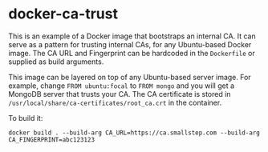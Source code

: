 # docker-ca-trust

This is an example of a Docker image that bootstraps an internal CA.
It can serve as a pattern for trusting internal CAs, for any Ubuntu-based Docker image.
The CA URL and Fingerprint can be hardcoded in the `Dockerfile` or supplied as build arguments.

This image can be layered on top of any Ubuntu-based server image.
For example, change `FROM ubuntu:focal` to `FROM mongo` and you will get a MongoDB server that trusts your CA.
The CA certificate is stored in `/usr/local/share/ca-certificates/root_ca.crt` in the container.

To build it:

```
docker build . --build-arg CA_URL=https://ca.smallstep.com --build-arg CA_FINGERPRINT=abc123123
```

